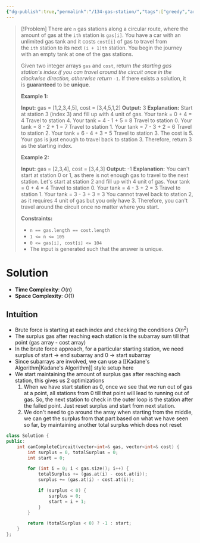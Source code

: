 ```yaml
---
{"dg-publish":true,"permalink":"/134-gas-station/","tags":["greedy","array"]}
---
```


>[!Problem]
>There are `n` gas stations along a circular route, where the amount of gas at the `ith` station is `gas[i]`.
> You have a car with an unlimited gas tank and it costs `cost[i]` of gas to travel from the `ith` station to its next `(i + 1)th` station. You begin the journey with an empty tank at one of the gas stations.
> 
> Given two integer arrays `gas` and `cost`, return _the starting gas station's index if you can travel around the circuit once in the clockwise direction, otherwise return_ `-1`. If there exists a solution, it is **guaranteed** to be **unique**.
> 
> **Example 1:**
> 
> **Input:** gas = [1,2,3,4,5], cost = [3,4,5,1,2]
> **Output:** 3
> **Explanation:**
> Start at station 3 (index 3) and fill up with 4 unit of gas. Your tank = 0 + 4 = 4
> Travel to station 4. Your tank = 4 - 1 + 5 = 8
> Travel to station 0. Your tank = 8 - 2 + 1 = 7
> Travel to station 1. Your tank = 7 - 3 + 2 = 6
> Travel to station 2. Your tank = 6 - 4 + 3 = 5
> Travel to station 3. The cost is 5. Your gas is just enough to travel back to station 3.
> Therefore, return 3 as the starting index.
> 
> **Example 2:**
> 
> **Input:** gas = [2,3,4], cost = [3,4,3]
> **Output:** -1
> **Explanation:**
> You can't start at station 0 or 1, as there is not enough gas to travel to the next station.
> Let's start at station 2 and fill up with 4 unit of gas. Your tank = 0 + 4 = 4
> Travel to station 0. Your tank = 4 - 3 + 2 = 3
> Travel to station 1. Your tank = 3 - 3 + 3 = 3
> You cannot travel back to station 2, as it requires 4 unit of gas but you only have 3.
> Therefore, you can't travel around the circuit once no matter where you start.
> 
> **Constraints:**
> 
> - `n == gas.length == cost.length`
> - `1 <= n <= 105`
> - `0 <= gas[i], cost[i] <= 104`
> - The input is generated such that the answer is unique.

# Solution
- **Time Complexity**: $O(n)$
- **Space Complexity**: $O(1)$
## Intuition
- Brute force is starting at each index and checking the conditions $O(n^2)$
- The surplus gas after reaching each station is the subarray sum till that point (gas array - cost array)
- In the brute force approach, for a particular starting station, we need surplus of start -> end subarray and 0 -> start subarray
- Since subarrays are involved, we can use a [[Kadane's Algorithm\|Kadane's Algorithm]] style setup here
- We start maintaining the amount of surplus gas after reaching each station, this gives us 2 optimizations
	1. When we have start station as 0, once we see that we run out of gas at a point, all stations from 0 till that point will lead to running out of gas. So, the next station to check in the outer loop is the station after the failed point. Just reset surplus and start from next station.
	2. We don't need to go around the array when starting from the middle, we can get the surplus from that part based on what we have seen so far, by maintaining another total surplus which does not reset
```cpp
class Solution {
public:
    int canCompleteCircuit(vector<int>& gas, vector<int>& cost) {
        int surplus = 0, totalSurplus = 0;
        int start = 0;

        for (int i = 0; i < gas.size(); i++) {
            totalSurplus += (gas.at(i) - cost.at(i));
            surplus += (gas.at(i) - cost.at(i));

            if (surplus < 0) {
                surplus = 0;
                start = i + 1;
            }
        }

        return (totalSurplus < 0) ? -1 : start;
    }
};
```